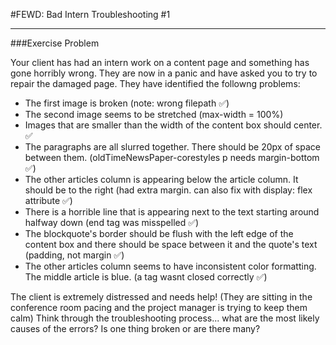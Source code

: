#FEWD: Bad Intern Troubleshooting #1


---


###Exercise Problem 

Your client has had an intern work on a content page and something has gone horribly wrong.  They are now in a panic and have asked you to try to repair the damaged page.  They have identified the followng problems:

- The first image is broken (note: wrong filepath ✅)
- The second image seems to be stretched (max-width = 100%)
- Images that are smaller than the width of the content box should center. ✅
- The paragraphs are all slurred together. There should be 20px of space between them. (oldTimeNewsPaper-corestyles p needs margin-bottom ✅)
- The other articles column is appearing below the article column. It should be to the right (had extra margin. can also fix with display: flex attribute ✅)
- There is a horrible line that is appearing next to the text starting around halfway down (end tag was misspelled ✅)
- The blockquote's border should be flush with the left edge of the content box and there should be space between it and the quote's text (padding, not margin ✅)
- The other articles column seems to have inconsistent color formatting. The middle article is blue. (a tag wasnt closed correctly ✅)

The client is extremely distressed and needs help! (They are sitting in the conference room pacing and the project manager is trying to keep them calm) Think through the troubleshooting process... what are the most likely causes of the errors?  Is one thing broken or are there many?
